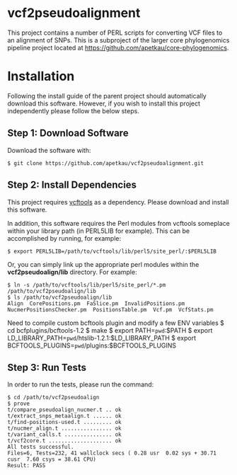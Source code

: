 vcf2pseudoalignment
===================

This project contains a number of PERL scripts for converting VCF files to an alignment of SNPs.  This is a subproject of the larger core phylogenomics pipeline project located at https://github.com/apetkau/core-phylogenomics.

Installation
============

Following the install guide of the parent project should automatically download this software.  However, if you wish to install this project independently please follow the below steps.

Step 1: Download Software
-------------------------

Download the software with:

	$ git clone https://github.com/apetkau/vcf2pseudoalignment.git

Step 2: Install Dependencies
----------------------------

This project requires [vcftools](http://vcftools.sourceforge.net/) as a dependency.  Please download and install this software.

In addition, this software requires the Perl modules from vcftools someplace within your library path (in PERL5LIB for example).  This can be accomplished by running, for example:

	$ export PERL5LIB=/path/to/vcftools/lib/perl5/site_perl/:$PERL5LIB

Or, you can simply link up the appropriate perl modules within the **vcf2pseudoalign/lib** directory.  For example:

	$ ln -s /path/to/vcftools/lib/perl5/site_perl/*.pm /path/to/vcf2pseudoalign/lib
	$ ls /path/to/vcf2pseudoalign/lib
	Align  CorePositions.pm  FaSlice.pm  InvalidPositions.pm  NucmerPositionsChecker.pm  PositionsTable.pm  Vcf.pm  VcfStats.pm

Need to compile custom bcftools plugin and modify a few ENV variables
	$ cd bcfplugins/bcftools-1.2
	$ make
	$ export PATH=`pwd`:$PATH
	$ export LD_LIBRARY_PATH=`pwd`/htslib-1.2.1:$LD_LIBRARY_PATH
	$ export BCFTOOLS_PLUGINS=`pwd`/plugins:$BCFTOOLS_PLUGINS

	
Step 3: Run Tests
-----------------

In order to run the tests, please run the command:

	$ cd /path/to/vcf2pseudoalign
	$ prove
	t/compare_pseudoalign_nucmer.t .. ok    
	t/extract_snps_metaalign.t ...... ok   
	t/find-positions-used.t ......... ok   
	t/nucmer_align.t ................ ok    
	t/variant_calls.t ............... ok     
	t/vcf2core.t .................... ok    
	All tests successful.
	Files=6, Tests=232, 41 wallclock secs ( 0.28 usr  0.02 sys + 30.71 cusr  7.60 csys = 38.61 CPU)
	Result: PASS


